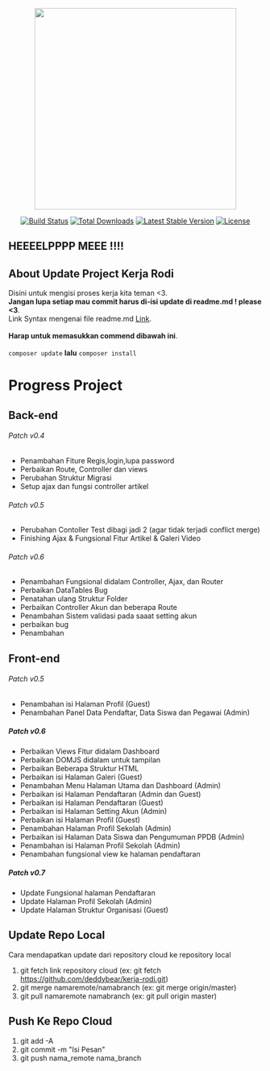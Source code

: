 <p align="center"><a href="https://laravel.com" target="_blank"><img src="https://raw.githubusercontent.com/laravel/art/master/logo-lockup/5%20SVG/2%20CMYK/1%20Full%20Color/laravel-logolockup-cmyk-red.svg" width="400"></a></p>

<p align="center">
<a href="https://travis-ci.org/laravel/framework"><img src="https://travis-ci.org/laravel/framework.svg" alt="Build Status"></a>
<a href="https://packagist.org/packages/laravel/framework"><img src="https://poser.pugx.org/laravel/framework/d/total.svg" alt="Total Downloads"></a>
<a href="https://packagist.org/packages/laravel/framework"><img src="https://poser.pugx.org/laravel/framework/v/stable.svg" alt="Latest Stable Version"></a>
<a href="https://packagist.org/packages/laravel/framework"><img src="https://poser.pugx.org/laravel/framework/license.svg" alt="License"></a>
</p>

## HEEEELPPPP MEEE !!!!

## About Update Project Kerja Rodi
Disini untuk mengisi proses kerja kita teman <3.<br>
**Jangan lupa setiap mau commit harus di-isi update di readme.md ! please <3**.<br>
Link Syntax mengenai file readme.md [Link](https://www.markdownguide.org/basic-syntax/).<br><br>
**Harap untuk memasukkan commend dibawah ini**.<br><br>
`composer update` **lalu** `composer install`



# Progress Project
## Back-end

###### Patch v0.4
- Penambahan Fiture Regis,login,lupa password
- Perbaikan Route, Controller dan views
- Perubahan Struktur Migrasi
- Setup ajax dan fungsi controller artikel

###### Patch v0.5
- Perubahan Contoller Test dibagi jadi 2 (agar tidak terjadi conflict merge)
- Finishing Ajax & Fungsional Fitur Artikel & Galeri Video

###### Patch v0.6
- Penambahan Fungsional didalam Controller, Ajax, dan Router
- Perbaikan DataTables Bug
- Penatahan ulang Struktur Folder
- Perbaikan Controller Akun dan beberapa Route
- Penambahan Sistem validasi pada saaat setting akun 
- perbaikan bug 
- Penambahan 

## Front-end


###### Patch v0.5
- Penambahan isi Halaman Profil (Guest) 
- Penambahan Panel Data Pendaftar, Data Siswa dan Pegawai (Admin)

##### Patch v0.6
- Perbaikan Views Fitur didalam Dashboard 
- Perbaikan DOMJS didalam untuk tampilan
- Perbaikan Beberapa Struktur HTML 
- Perbaikan isi Halaman Galeri (Guest)
- Penambahan Menu Halaman Utama dan Dashboard (Admin)
- Perbaikan isi Halaman Pendaftaran (Admin dan Guest)
- Perbaikan isi Halaman Pendaftaran (Guest)
- Perbaikan isi Halaman Setting Akun (Admin)
- Perbaikan isi Halaman Profil (Guest)
- Penambahan Halaman Profil Sekolah (Admin)
- Perbaikan isi Halaman Data Siswa dan Pengumuman PPDB (Admin)
- Penambahan isi Halaman Profil Sekolah (Admin) 
- Penambahan fungsional view ke halaman pendaftaran

##### Patch v0.7
- Update Fungsional halaman Pendaftaran
- Update Halaman Profil Sekolah (Admin)
- Update Halaman Struktur Organisasi (Guest)


## Update Repo Local 

Cara mendapatkan update dari repository cloud ke repository local 

1. git fetch link repository cloud (ex: git fetch https://github.com/deddybear/kerja-rodi.git)
2. git merge namaremote/namabranch (ex: git merge origin/master)
3. git pull namaremote namabranch (ex: git pull origin master)

## Push Ke Repo Cloud

1. git add -A
2. git commit -m "Isi Pesan"
3. git push nama_remote nama_branch
